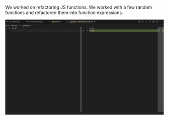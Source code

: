 We worked on refactoring JS functions. We worked with a few random functions and refactored them into function expressions.

![Image](refactor/p2-vscode-diff.png)
